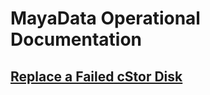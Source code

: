 # MayaData Operational Documentation

## [Replace a Failed cStor Disk](./replace-failed-cStor-disk.md)
